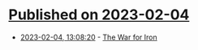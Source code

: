 # [Published on 2023-02-04](index.md)

* [2023-02-04, 13:08:20](https://news.ycombinator.com/item?id=34654155) - [The War for Iron](https://www.science.org/content/blog-post/war-iron)

